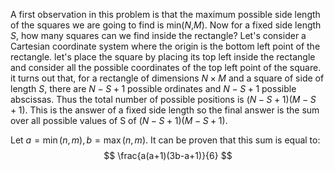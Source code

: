 A first observation in this problem is that the maximum possible side length of the squares we are going to find 
is min($N$,$M$). Now for a fixed side length $S$, how many squares can we find inside the rectangle?
Let's consider a Cartesian coordinate system where the origin is the bottom left point of the rectangle.
let's place the square by placing its top left inside the rectangle and consider all the possible 
coordinates of the top left point of the square. it turns out that, for a rectangle of dimensions $N\times M$ 
and a square of side of length $S$, there are $N-S+1$ possible ordinates and $N-S+1$ possible abscissas.
Thus the total number of possible positions is $(N-S+1)(M-S+1)$. This is the answer of a fixed side length
so the final answer is the sum over all possible values of S of $(N-S+1)(M-S+1).$

Let $a=\min(n,m),b=\max(n,m).$ It can be proven that this sum is equal to:
$$
\frac{a(a+1)(3b-a+1)}{6}
$$
